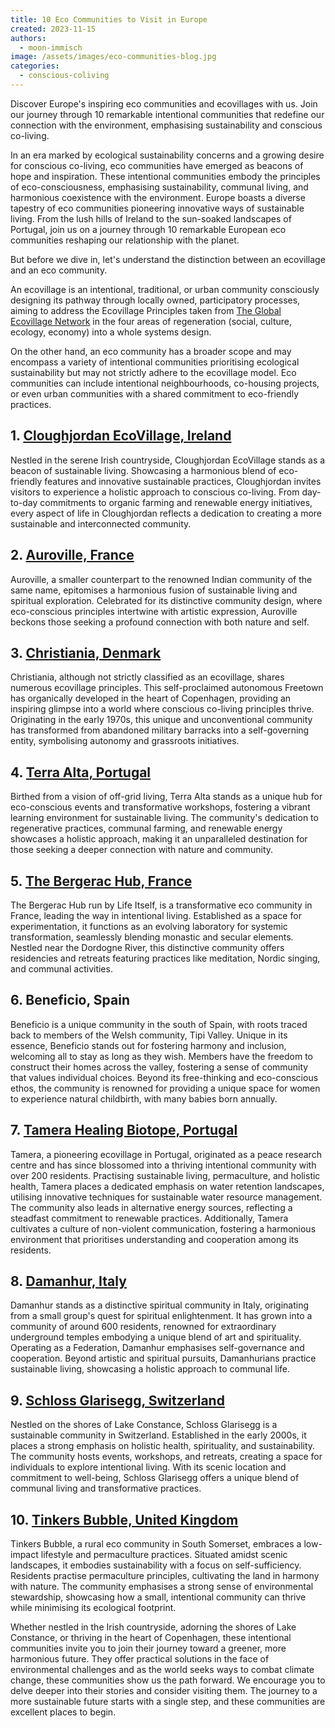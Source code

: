 ```yaml
---
title: 10 Eco Communities to Visit in Europe
created: 2023-11-15
authors:
  - moon-immisch
image: /assets/images/eco-communities-blog.jpg
categories:
  - conscious-coliving
---
```

Discover Europe's inspiring eco communities and ecovillages with us. Join our journey through 10 remarkable intentional communities that redefine our connection with the environment, emphasising sustainability and conscious co-living.

In an era marked by ecological sustainability concerns and a growing desire for conscious co-living, eco communities have emerged as beacons of hope and inspiration. These intentional communities embody the principles of eco-consciousness, emphasising sustainability, communal living, and harmonious coexistence with the environment. Europe boasts a diverse tapestry of eco communities pioneering innovative ways of sustainable living. From the lush hills of Ireland to the sun-soaked landscapes of Portugal, join us on a journey through 10 remarkable European eco communities reshaping our relationship with the planet.

But before we dive in, let's understand the distinction between an ecovillage and an eco community. 

An ecovillage is an intentional, traditional, or urban community consciously designing its pathway through locally owned, participatory processes, aiming to address the Ecovillage Principles taken from [The Global Ecovillage Network](https://ecovillage.org/ecovillages/) in the four areas of regeneration (social, culture, ecology, economy) into a whole systems design. 

On the other hand, an eco community has a broader scope and may encompass a variety of intentional communities prioritising ecological sustainability but may not strictly adhere to the ecovillage model. Eco communities can include intentional neighbourhoods, co-housing projects, or even urban communities with a shared commitment to eco-friendly practices.
## 1. [Cloughjordan EcoVillage, Ireland](https://www.thevillage.ie/)
Nestled in the serene Irish countryside, Cloughjordan EcoVillage stands as a beacon of sustainable living. Showcasing a harmonious blend of eco-friendly features and innovative sustainable practices, Cloughjordan invites visitors to experience a holistic approach to conscious co-living. From day-to-day commitments to organic farming and renewable energy initiatives, every aspect of life in Cloughjordan reflects a dedication to creating a more sustainable and interconnected community.
## 2. [Auroville, France](https://auroville.org/page/french-pavilion)
Auroville, a smaller counterpart to the renowned Indian community of the same name, epitomises a harmonious fusion of sustainable living and spiritual exploration. Celebrated for its distinctive community design, where eco-conscious principles intertwine with artistic expression, Auroville beckons those seeking a profound connection with both nature and self.
## 3. [Christiania, Denmark](https://www.christiania.org/)
Christiania, although not strictly classified as an ecovillage, shares numerous ecovillage principles. This self-proclaimed autonomous Freetown has organically developed in the heart of Copenhagen, providing an inspiring glimpse into a world where conscious co-living principles thrive. Originating in the early 1970s, this unique and unconventional community has transformed from abandoned military barracks into a self-governing entity, symbolising autonomy and grassroots initiatives.
## 4. [Terra Alta, Portugal](https://www.terralta.org/)
Birthed from a vision of off-grid living, Terra Alta stands as a unique hub for eco-conscious events and transformative workshops, fostering a vibrant learning environment for sustainable living. The community's dedication to regenerative practices, communal farming, and renewable energy showcases a holistic approach, making it an unparalleled destination for those seeking a deeper connection with nature and community.
## 5. [The Bergerac Hub, France](https://lifeitself.org/hubs/bergerac)
The Bergerac Hub run by Life Itself, is a transformative eco community in France, leading the way in intentional living. Established as a space for experimentation, it functions as an evolving laboratory for systemic transformation, seamlessly blending monastic and secular elements. Nestled near the Dordogne River, this distinctive community offers residencies and retreats featuring practices like meditation, Nordic singing, and communal activities.
## 6. Beneficio, Spain
Beneficio is a unique community in the south of Spain, with roots traced back to members of the Welsh community, Tipi Valley. Unique in its essence, Beneficio stands out for fostering harmony and inclusion, welcoming all to stay as long as they wish. Members have the freedom to construct their homes across the valley, fostering a sense of community that values individual choices. Beyond its free-thinking and eco-conscious ethos, the community is renowned for providing a unique space for women to experience natural childbirth, with many babies born annually.
## 7. [Tamera Healing Biotope, Portugal](https://www.tamera.org/)
Tamera, a pioneering ecovillage in Portugal, originated as a peace research centre and has since blossomed into a thriving intentional community with over 200 residents. Practising sustainable living, permaculture, and holistic health, Tamera places a dedicated emphasis on water retention landscapes, utilising innovative techniques for sustainable water resource management. The community also leads in alternative energy sources, reflecting a steadfast commitment to renewable practices. Additionally, Tamera cultivates a culture of non-violent communication, fostering a harmonious environment that prioritises understanding and cooperation among its residents.
## 8. [Damanhur, Italy](https://damanhur.travel/)
Damanhur stands as a distinctive spiritual community in Italy, originating from a small group's quest for spiritual enlightenment. It has grown into a community of around 600 residents, renowned for extraordinary underground temples embodying a unique blend of art and spirituality. Operating as a Federation, Damanhur emphasises self-governance and cooperation. Beyond artistic and spiritual pursuits, Damanhurians practice sustainable living, showcasing a holistic approach to communal life.
## 9. [Schloss Glarisegg, Switzerland](https://www.edeglarisegg.info/)
Nestled on the shores of Lake Constance, Schloss Glarisegg is a sustainable community in Switzerland. Established in the early 2000s, it places a strong emphasis on holistic health, spirituality, and sustainability. The community hosts events, workshops, and retreats, creating a space for individuals to explore intentional living. With its scenic location and commitment to well-being, Schloss Glarisegg offers a unique blend of communal living and transformative practices.
## 10. [Tinkers Bubble, United Kingdom](http://www.tinkersbubble.org/)
Tinkers Bubble, a rural eco community in South Somerset, embraces a low-impact lifestyle and permaculture practices. Situated amidst scenic landscapes, it embodies sustainability with a focus on self-sufficiency. Residents practise permaculture principles, cultivating the land in harmony with nature. The community emphasises a strong sense of environmental stewardship, showcasing how a small, intentional community can thrive while minimising its ecological footprint.

Whether nestled in the Irish countryside, adorning the shores of Lake Constance, or thriving in the heart of Copenhagen, these intentional communities invite you to join their journey toward a greener, more harmonious future. They offer practical solutions in the face of environmental challenges and as the world seeks ways to combat climate change, these communities show us the path forward. We encourage you to delve deeper into their stories and consider visiting them. The journey to a more sustainable future starts with a single step, and these communities are excellent places to begin.